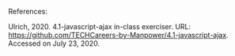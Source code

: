 References:

Ulrich, 2020. 4.1-javascript-ajax in-class exerciser. URL: https://github.com/TECHCareers-by-Manpower/4.1-javascript-ajax. Accessed on July 23, 2020.